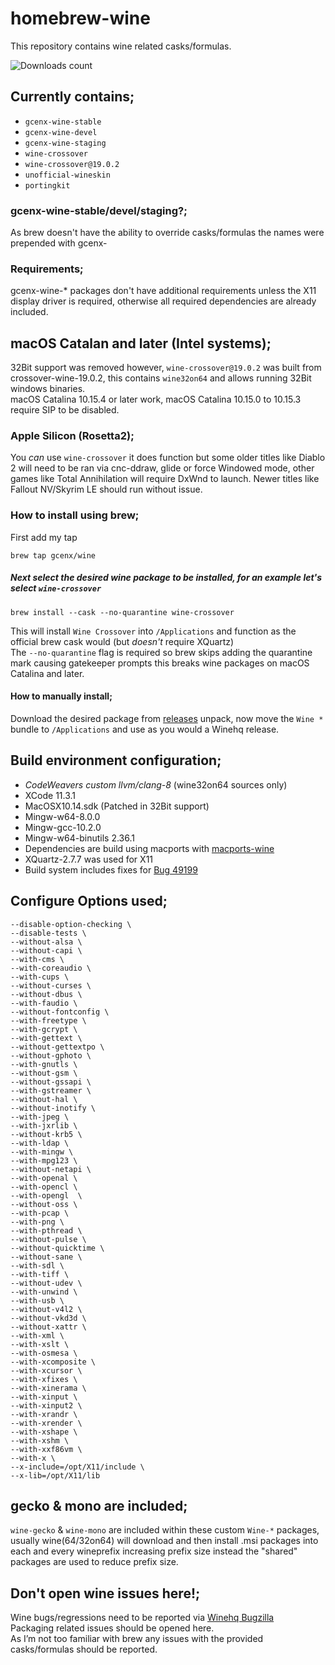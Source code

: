 # homebrew-wine
This repository contains wine related casks/formulas.

![Downloads count](https://img.shields.io/github/downloads/gcenx/homebrew-wine/total.svg)

## Currently contains;
- `gcenx-wine-stable`
- `gcenx-wine-devel`
- `gcenx-wine-staging`
- `wine-crossover` 
- `wine-crossover@19.0.2`
- `unofficial-wineskin`
- `portingkit`

### gcenx-wine-stable/devel/staging?;
As brew doesn't have the ability to override casks/formulas the names were prepended with gcenx-

### Requirements;
gcenx-wine-* packages don't have additional requirements unless the X11 display driver is required, otherwise all required dependencies are already included.

## macOS Catalan and later (Intel systems);
32Bit support was removed however, `wine-crossover@19.0.2` was built from crossover-wine-19.0.2, this contains `wine32on64` and allows running 32Bit windows binaries.\
macOS Catalina 10.15.4 or later work, macOS Catalina 10.15.0 to 10.15.3 require SIP to be disabled.

### Apple Silicon (Rosetta2);
You _can_ use `wine-crossover` it does function but some older titles like Diablo 2 will need to be ran via cnc-ddraw, glide or force Windowed mode, other games like Total Annihilation will require DxWnd to launch.  Newer titles like Fallout NV/Skyrim LE should run without issue.

### How to install using brew;
First add my tap
```
brew tap gcenx/wine
```

##### Next select the desired wine package to be installed, for an example let's select `wine-crossover`
```
brew install --cask --no-quarantine wine-crossover
```
This will install `Wine Crossover` into `/Applications` and function as the official brew cask would (but _doesn't_ require XQuartz)\
The `--no-quarantine` flag is required so brew skips adding the quarantine mark causing gatekeeper prompts this breaks wine packages on macOS Catalina and later.

#### How to manually install;
Download the desired package from [releases](https://github.com/Gcenx/macOS_Wine_builds/releases) unpack, now move the `Wine *` bundle to `/Applications` and use as you would a Winehq release.

## Build environment configuration;
- _CodeWeavers custom llvm/clang-8_ (wine32on64 sources only)
- XCode 11.3.1
- MacOSX10.14.sdk (Patched in 32Bit support)
- Mingw-w64-8.0.0
- Mingw-gcc-10.2.0
- Mingw-w64-binutils 2.36.1
- Dependencies are build using macports with [macports-wine](https://github.com/Gcenx/macports-wine)
- XQuartz-2.7.7 was used for X11
- Build system includes fixes for [Bug 49199](https://bugs.winehq.org/show_bug.cgi?id=49199)

## Configure Options used;
```
--disable-option-checking \
--disable-tests \
--without-alsa \
--without-capi \
--with-cms \
--with-coreaudio \
--with-cups \
--without-curses \
--without-dbus \
--with-faudio \
--without-fontconfig \
--with-freetype \
--with-gcrypt \
--with-gettext \
--without-gettextpo \
--without-gphoto \
--with-gnutls \
--without-gsm \
--without-gssapi \
--with-gstreamer \
--without-hal \
--without-inotify \
--with-jpeg \
--with-jxrlib \
--without-krb5 \
--with-ldap \
--with-mingw \
--with-mpg123 \
--without-netapi \
--with-openal \
--with-opencl \
--with-opengl  \
--without-oss \
--with-pcap \
--with-png \
--with-pthread \
--without-pulse \
--without-quicktime \
--without-sane \
--with-sdl \
--with-tiff \
--without-udev \
--with-unwind \
--with-usb \
--without-v4l2 \
--without-vkd3d \
--without-xattr \
--with-xml \
--with-xslt \
--with-osmesa \
--with-xcomposite \
--with-xcursor \
--with-xfixes \
--with-xinerama \
--with-xinput \
--with-xinput2 \
--with-xrandr \
--with-xrender \
--with-xshape \
--with-xshm \
--with-xxf86vm \
--with-x \
--x-include=/opt/X11/include \
--x-lib=/opt/X11/lib
```

## gecko & mono are included;
`wine-gecko` & `wine-mono` are included within these custom `Wine-*` packages, usually wine(64/32on64) will download and then install .msi packages into each and every wineprefix increasing prefix size instead the "shared" packages are used to reduce prefix size.

## Don't open wine issues here!;
Wine bugs/regressions need to be reported via [Winehq Bugzilla](https://bugs.winehq.org/)\
Packaging related issues should be opened here.\
As I’m not too familiar with brew any issues with the provided casks/formulas should be reported.
